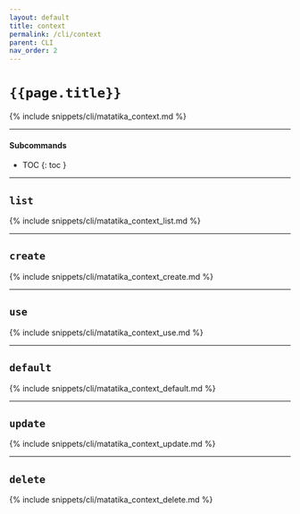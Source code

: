 ```yaml
---
layout: default
title: context
permalink: /cli/context
parent: CLI
nav_order: 2
---
```


# `{{page.title}}`

{% include snippets/cli/matatika_context.md %}

---

#### Subcommands

- TOC
{: toc }

---

## `list`
{% include snippets/cli/matatika_context_list.md %}

---

## `create`
{% include snippets/cli/matatika_context_create.md %}

---

## `use`
{% include snippets/cli/matatika_context_use.md %}

---

## `default`
{% include snippets/cli/matatika_context_default.md %}

---

## `update`
{% include snippets/cli/matatika_context_update.md %}

---

## `delete`
{% include snippets/cli/matatika_context_delete.md %}
